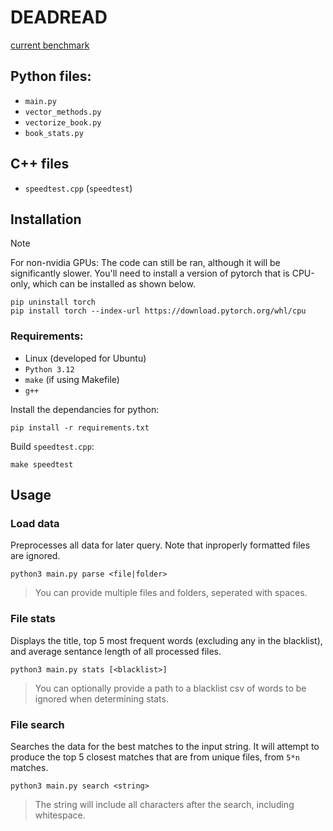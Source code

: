 # DEADREAD

[current benchmark](https://pilot1782.org/benchmark)

## Python files:
- `main.py`
- `vector_methods.py`
- `vectorize_book.py`
- `book_stats.py`

## C++ files
- `speedtest.cpp` (`speedtest`)

## Installation

> [!NOTE] 
> For non-nvidia GPUs:
> The code can still be ran, although it will be significantly slower. You'll need to install a version of pytorch that is CPU-only, which can be installed as shown below.
> ```
> pip uninstall torch
> pip install torch --index-url https://download.pytorch.org/whl/cpu
> ```
### Requirements:
- Linux (developed for Ubuntu)
- `Python 3.12`
- `make` (if using Makefile)
- `g++`


Install the dependancies for python:
```
pip install -r requirements.txt
```

Build `speedtest.cpp`:
```
make speedtest
```

## Usage

### Load data
Preprocesses all data for later query. Note that inproperly formatted files are ignored.
```
python3 main.py parse <file|folder>
```
> You can provide multiple files and folders, seperated with spaces.

### File stats
Displays the title, top 5 most frequent words (excluding any in the blacklist), and average sentance length of all processed files.
```
python3 main.py stats [<blacklist>]
```
> You can optionally provide a path to a blacklist csv of words to be ignored when determining stats.

### File search
Searches the data for the best matches to the input string. It will attempt to produce the top 5 closest matches that are from unique files, from `5*n` matches.
```
python3 main.py search <string>
```
> The string will include all characters after the search, including whitespace.